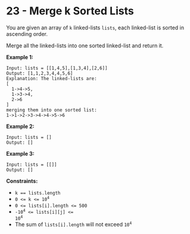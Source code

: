 # 23 - Merge k Sorted Lists
You are given an array of `k` linked-lists `lists`, each linked-list is sorted in ascending order.

Merge all the linked-lists into one sorted linked-list and return it.

**Example 1:**
```
Input: lists = [[1,4,5],[1,3,4],[2,6]]
Output: [1,1,2,3,4,4,5,6]
Explanation: The linked-lists are:
[
  1->4->5,
  1->3->4,
  2->6
]
merging them into one sorted list:
1->1->2->3->4->4->5->6
```

**Example 2:**
```
Input: lists = []
Output: []
```

**Example 3:**
```
Input: lists = [[]]
Output: []
```

**Constraints:**
- `k == lists.length`
- <code>0 <= k <= 10<sup>4</sup></code>
- `0 <= lists[i].length <= 500`
- <code>-10<sup>4</sup> <= lists[i][j] <= 10<sup>4</sup></code>
- The sum of `lists[i].length` will not exceed <code>10<sup>4</sup></code>
